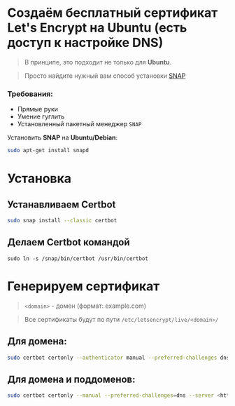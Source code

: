 # Создаём бесплатный сертификат Let's Encrypt на Ubuntu (есть доступ к настройке DNS)

> В принципе, это подходит не только для **Ubuntu**.

> Просто найдите нужный вам способ установки [SNAP](https://snapcraft.io/docs/installing-snapd)

### Требования:

- Прямые руки
- Умение гуглить
- Установленный пакетный менеджер `SNAP`

Установить **SNAP** на **Ubuntu/Debian**:

```bash
sudo apt-get install snapd
```

# Установка

## Устанавливаем **Certbot**

```bash
sudo snap install --classic certbot
```

## Делаем **Certbot** командой

```
sudo ln -s /snap/bin/certbot /usr/bin/certbot
```

# Генерируем сертификат

> `<domain>` - домен (формат: example.com)

> Все сертификаты будут по пути `/etc/letsencrypt/live/<domain>/`

## Для домена:

```bash
sudo certbot certonly --authenticator manual --preferred-challenges dns
```

## Для домена и поддоменов:

```bash
sudo certbot certonly --manual --preferred-challenges=dns --server <https://acme-v02.api.letsencrypt.org/directory> --agree-tos -d <domain> -d *.<domain>
```
